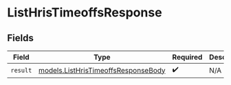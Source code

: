# ListHrisTimeoffsResponse


## Fields

| Field                                                                            | Type                                                                             | Required                                                                         | Description                                                                      |
| -------------------------------------------------------------------------------- | -------------------------------------------------------------------------------- | -------------------------------------------------------------------------------- | -------------------------------------------------------------------------------- |
| `result`                                                                         | [models.ListHrisTimeoffsResponseBody](../models/listhristimeoffsresponsebody.md) | :heavy_check_mark:                                                               | N/A                                                                              |